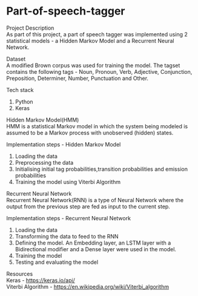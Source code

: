 # Part-of-speech-tagger

Project Description
<br/>As part of this project, a part of speech tagger was implemented using 2 statistical models - a Hidden Markov Model and a Recurrent Neural Network.

Dataset
<br/>A modified Brown corpus was used for training the model. The tagset contains the following tags - Noun, Pronoun, Verb, Adjective, Conjunction, Preposition, Determiner, Number, Punctuation and Other.

Tech stack
<ol>
<li>Python</li>
<li>Keras</li>
</ol>

Hidden Markov Model(HMM)
<br/>HMM is a statistical Markov model in which the system being modeled is assumed to be a Markov process with unobserved (hidden) states.

Implementation steps - Hidden Markov Model
<ol>
<li>Loading the data</li>
<li>Preprocessing the data</li>
<li>Initialising initial tag probabilities,transition probabilities and emission probabilities</li>
<li>Training the model using Viterbi Algorithm</li>
</ol>

Recurrent Neural Network
<br/>Recurrent Neural Network(RNN) is a type of Neural Network where the output from the previous step are fed as input to the current step. 

Implementation steps - Recurrent Neural Network
<ol>
<li>Loading the data</li>
<li>Transforming the data to feed to the RNN</li>
<li>Defining the model. An Embedding layer, an LSTM layer with a Bidirectional modifier and a Dense layer were used in the model.</li>
<li>Training the model</li>
<li>Testing and evaluating the model</li>
</ol>

Resources
<br/>Keras - https://keras.io/api/
<br/>Viterbi Algorithm - https://en.wikipedia.org/wiki/Viterbi_algorithm

